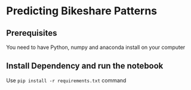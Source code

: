 # Predicting Bikeshare Patterns

## Prerequisites

You need to have Python, numpy and anaconda install on your computer

## Install Dependency and run the notebook

Use `pip install -r requirements.txt` command
